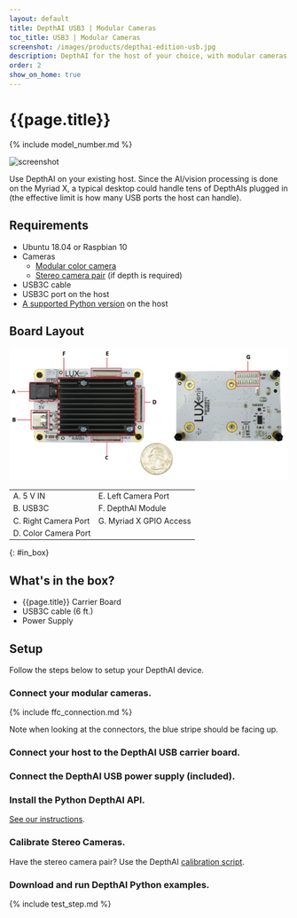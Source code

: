 ```yaml
---
layout: default
title: DepthAI USB3 | Modular Cameras
toc_title: USB3 | Modular Cameras
screenshot: /images/products/depthai-edition-usb.jpg
description: DepthAI for the host of your choice, with modular cameras for easy integration onto/into your platform and custom stereo baselines.
order: 2
show_on_home: true
---
```


# {{page.title}}

{% include model_number.md %}

![screenshot]({{page.screenshot}})

Use DepthAI on your existing host. Since the AI/vision processing is done on the Myriad X, a typical desktop could handle tens of DepthAIs plugged in (the effective limit is how many USB ports the host can handle).

## Requirements

* Ubuntu 18.04 or Raspbian 10
* Cameras
  * [Modular color camera](/products/color_camera)
  * [Stereo camera pair](/products/stereo_camera_pair/) (if depth is required)
* USB3C cable
* USB3C port on the host
* [A supported Python version](/api/#python_version) on the host

## Board Layout

![USB Layout](/images/products/labeled/1098ffc.jpg)

<table class="table table-sm">
<tbody>
<tr>
<td>A. 5 V IN</td><td>E. Left Camera Port</td></tr>
<tr>
<td>B. USB3C</td><td>F. DepthAI Module</td></tr>
<tr>
<td>C. Right Camera Port</td><td>G. Myriad X GPIO Access</td></tr>
<tr>
<td>D. Color Camera Port</td><td></td></tr>
</tbody>
</table>

{: #in_box}
## What's in the box?

* {{page.title}} Carrier Board
* USB3C cable (6 ft.)
* Power Supply



## Setup

Follow the steps below to setup your DepthAI device.


<h3 class="step js-toc-ignore"><span></span> Connect your modular cameras.</h3>

{% include ffc_connection.md %}

Note when looking at the connectors, the blue stripe should be facing up.

<h3 class="step js-toc-ignore"><span></span> Connect your host to the DepthAI USB carrier board.</h3>

<h3 class="step js-toc-ignore"><span></span> Connect the DepthAI USB power supply (included).</h3>

<h3 class="step js-toc-ignore"><span></span> Install the Python DepthAI API.</h3>

[See our instructions](/api#install).

<h3 class="step js-toc-ignore"><span></span> Calibrate Stereo Cameras.</h3>

Have the stereo camera pair? Use the DepthAI [calibration script](/products/stereo_camera_pair/#calibration).

<h3 class="step js-toc-ignore"><span></span> Download and run DepthAI Python examples.</h3>

{% include test_step.md %}
